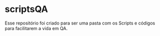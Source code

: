 # scriptsQA

Esse repositório foi criado para ser uma pasta com os Scripts e códigos para facilitarem a vida em QA.
